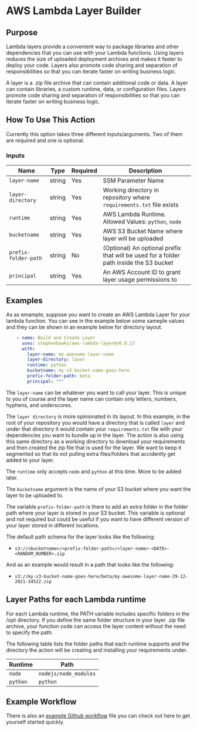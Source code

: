 # AWS Lambda Layer Builder

## Purpose

Lambda layers provide a convenient way to package libraries and other dependencies that you can use with your Lambda functions. Using layers reduces the size of uploaded deployment archives and makes it faster to deploy your code. Layers also promote code sharing and separation of responsibilities so that you can iterate faster on writing business logic. 

A layer is a .zip file archive that can contain additional code or data. A layer can contain libraries, a custom runtime, data, or configuration files. Layers promote code sharing and separation of responsibilities so that you can iterate faster on writing business logic.

## How To Use This Action
Currently this option takes three different inputs/arguments. Two of them are required and one is optional.

### Inputs
| Name                 | Type   | Required | Description                                                                               |
| -------------------- | ------ | -------- | ----------------------------------------------------------------------------------------- |
| `layer-name`         | string | Yes      | SSM Parameter Name                                                                        |
| `layer-directory`    | string | Yes      | Working directory in repository where `requirements.txt` file exists                      |
| `runtime`            | string | Yes      | AWS Lambda Runtime.  Allowed Values: `python`, `node`                                     |
| `bucketname`         | string | Yes      | AWS S3 Bucket Name where layer will be uploaded                                           |
| `prefix-folder-path` | string | No       | (Optional) An optional prefix that will be used for a folder path inside the S3 bucket    |
| `principal`          | string | Yes      | An AWS Account ID to grant layer usage permissions to                                     |

## Examples

As as emample, suppose you want to create an AWS Lambda Layer for your lambda function.  You can see in the example below some sameple values and they can be shown in an example below for directory layout.  

```yaml
    - name: Build and Create Layer
      uses: stephenbawks/aws-lambda-layer@v0.0.17
      with:
        layer-name: my-awesome-layer-name
        layer-directory: layer
        runtime: python
        bucketname: my-s3-bucket-name-goes-here
        prefix-folder-path: beta
        principal: "*"
```
The `layer-name` can be whatever you want to call your layer.  This is unique to you of course and the layer name can contain only letters, numbers, hyphens, and underscores.

The `layer directory` is more opinionated in its layout.  In this example, in the root of your repository you would have a directory that is called `layer` and under that directory it would contain your `requirements.txt` file with your dependencies you want to bundle up in the layer.  The action is also using this same directory as a working directory to download your requirements and then created the zip file that is used for the layer.  We want to keep it segmented so that its not pulling extra files/folders that accidently get added to your layer.  

The `runtime` only accepts `node` and `python` at this time.  More to be added later.

The `bucketname` argument is the name of your S3 bucket where you want the layer to be uploaded to.

The variable `prefix-folder-path` is there to add an extra folder in the folder path where your layer is stored in your S3 bucket.  This variable is optional and not required but could be useful if you want to have different version of your layer stored in different locations.

The default path schema for the layer looks like the following:
* `s3://<bucketname>/<prefix-folder-path>/<layer-name>-<DATE>-<RANDOM_NUMBER>.zip`

And as an example would result in a path that looks like the following:
* `s3://my-s3-bucket-name-goes-here/beta/my-awesome-layer-name-29-12-2021-34522.zip`

## Layer Paths for each Lambda runtime
For each Lambda runtime, the PATH variable includes specific folders in the /opt directory. If you define the same folder structure in your layer .zip file archive, your function code can access the layer content without the need to specify the path.

The following table lists the folder paths that each runtime supports and the directory the action will be creating and installing your requirements under.

| Runtime              | Path                  |
| -------------------- | --------------------- | 
| `node`               | `nodejs/node_modules` |
| `python`             | `python`              |

## Example Workflow

There is also an [example Github workflow](./example/example-worfklow.yml) file you can check out here to get yourself started quickly.


